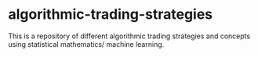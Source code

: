 # algorithmic-trading-strategies
This is a repository of different algorithmic trading strategies and concepts using statistical mathematics/ machine learning.
